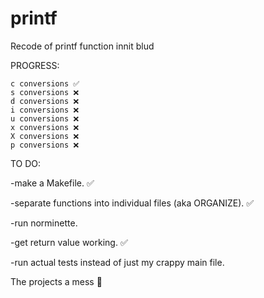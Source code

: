 # printf
Recode of printf function innit blud

PROGRESS:

```
c conversions ✅
s conversions ❌
d conversions ❌
i conversions ❌
u conversions ❌
x conversions ❌
X conversions ❌
p conversions ❌
```


TO DO:

-make a Makefile. ✅

-separate functions into individual files (aka ORGANIZE). ✅

-run norminette.

-get return value working. ✅

-run actual tests instead of just my crappy main file.

The projects a mess 🥳
